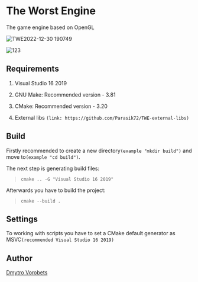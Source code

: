 # The Worst Engine

The game engine based on OpenGL

![TWE2022-12-30 190749](https://user-images.githubusercontent.com/82779713/210095876-72be4d73-1b03-4cac-9188-4d25c30cc4dd.png)

![123](https://user-images.githubusercontent.com/82779713/213765398-8fc738ae-bae7-452d-8442-308aa0eb5ece.png)

## Requirements
1. Visual Studio 16 2019

2. GNU Make: Recommended version - 3.81

3. CMake: Recommended version - 3.20

4. External libs `(link: https://github.com/Parasik72/TWE-external-libs)`

## Build
Firstly recommended to create a new directory`(example "mkdir build")` and move to`(example "cd build")`.

The next step is generating build files:
>`cmake .. -G "Visual Studio 16 2019"`

Afterwards you have to build the project:
>`cmake --build .`

## Settings
To working with scripts you have to set a CMake default generator as MSVC`(recommended Visual Studio 16 2019)`

## Author
[Dmytro Vorobets](https://github.com/VorobetsDmytro)
